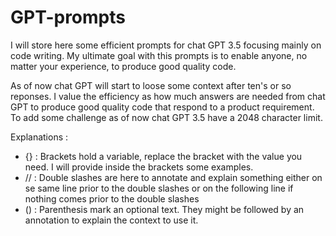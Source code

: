 # GPT-prompts

I will store here some efficient prompts for chat GPT 3.5 focusing mainly on code writing.
My ultimate goal with this prompts is to enable anyone, no matter your experience, to produce good quality code.

As of now chat GPT will start to loose some context after ten's or so reponses. 
I value the efficiency as how much answers are needed from chat GPT to produce good quality code that respond to a product requirement.
To add some challenge as of now chat GPT 3.5 have a 2048 character limit.


Explanations :
  - {} : Brackets hold a variable, replace the bracket with the value you need. I will provide inside the brackets some examples.
  - // : Double slashes are here to annotate and explain something either on se same line prior to the double slashes or on the following line if nothing comes prior to the double slashes
  - () : 	Parenthesis mark an optional text. They might be followed by an annotation to explain the context to use it.
